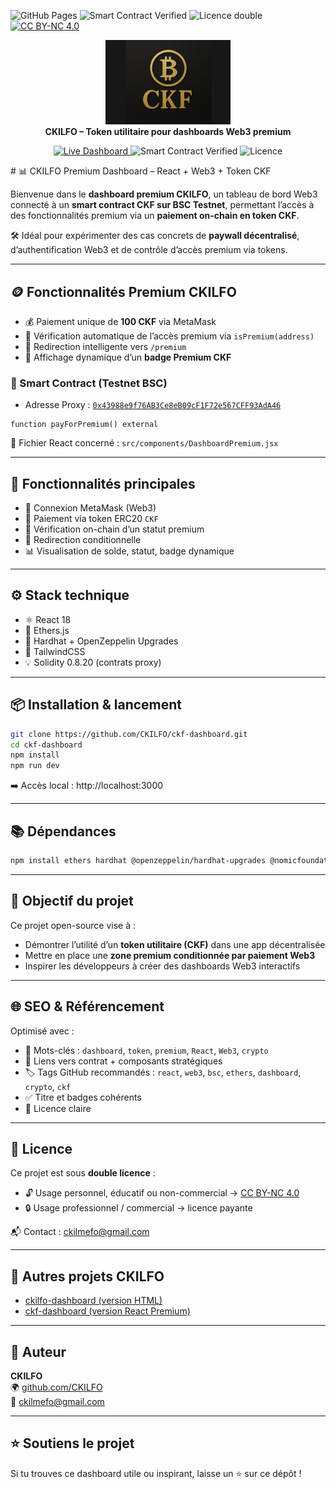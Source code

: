![GitHub Pages](https://img.shields.io/badge/Dashboard-Live-green)
![Smart Contract Verified](https://img.shields.io/badge/Smart%20Contract-Verified-blue)
![Licence double](https://img.shields.io/badge/Licence-Perso%20libre%20%7C%20Pro%20payante-orange)
[![CC BY-NC 4.0](https://img.shields.io/badge/Licence-CC%20BY--NC%204.0-lightgrey)](https://creativecommons.org/licenses/by-nc/4.0/)
<p align="center">
  <img src="https://raw.githubusercontent.com/CKILFO/CKILFO/main/Logo%20CKF%20Last.png" alt="Logo CKILFO" width="200"/>
  <br/>
  <strong>CKILFO – Token utilitaire pour dashboards Web3 premium</strong>
</p>

<p align="center">
  <a href="https://github.com/CKILFO/ckf-dashboard">
    <img src="https://img.shields.io/badge/Dashboard-Live-green" alt="Live Dashboard"/>
  </a>
  <img src="https://img.shields.io/badge/Smart%20Contract-Verified-blue" alt="Smart Contract Verified"/>
  <img src="https://img.shields.io/badge/Licence-Perso%20libre%20%7C%20Pro%20payante-orange" alt="Licence"/>
</p>
# 📊 CKILFO Premium Dashboard – React + Web3 + Token CKF

Bienvenue dans le **dashboard premium CKILFO**, un tableau de bord Web3 connecté à un **smart contract CKF sur BSC Testnet**, permettant l’accès à des fonctionnalités premium via un **paiement on-chain en token CKF**.

🛠️ Idéal pour expérimenter des cas concrets de **paywall décentralisé**, d’authentification Web3 et de contrôle d’accès premium via tokens.

---

## 🪙 Fonctionnalités Premium CKILFO

- 💰 Paiement unique de **100 CKF** via MetaMask
- 🔐 Vérification automatique de l’accès premium via `isPremium(address)`
- 🔁 Redirection intelligente vers `/premium`
- 🏅 Affichage dynamique d’un **badge Premium CKF**

### 🔗 Smart Contract (Testnet BSC)

- Adresse Proxy : [`0x43988e9f76AB3Ce8eB09cF1F72e567CFF93AdA46`](https://testnet.bscscan.com/address/0x43988e9f76AB3Ce8eB09cF1F72e567CFF93AdA46)

```solidity
function payForPremium() external
```

📁 Fichier React concerné : `src/components/DashboardPremium.jsx`

---

## 🧩 Fonctionnalités principales

- 🔑 Connexion MetaMask (Web3)
- 💼 Paiement via token ERC20 `CKF`
- 🧠 Vérification on-chain d’un statut premium
- 🎯 Redirection conditionnelle
- 📊 Visualisation de solde, statut, badge dynamique

---

## ⚙️ Stack technique

- ⚛️ React 18
- 🔗 Ethers.js
- 🧪 Hardhat + OpenZeppelin Upgrades
- 🎨 TailwindCSS
- 💡 Solidity 0.8.20 (contrats proxy)

---

## 📦 Installation & lancement

```bash
git clone https://github.com/CKILFO/ckf-dashboard.git
cd ckf-dashboard
npm install
npm run dev
```

➡️ Accès local : http://localhost:3000

---

## 📚 Dépendances

```bash
npm install ethers hardhat @openzeppelin/hardhat-upgrades @nomicfoundation/hardhat-toolbox react-router-dom
```

---

## 🎯 Objectif du projet

Ce projet open-source vise à :

- Démontrer l’utilité d’un **token utilitaire (CKF)** dans une app décentralisée
- Mettre en place une **zone premium conditionnée par paiement Web3**
- Inspirer les développeurs à créer des dashboards Web3 interactifs

---

## 🌐 SEO & Référencement

Optimisé avec :
- 📛 Mots-clés : `dashboard`, `token`, `premium`, `React`, `Web3`, `crypto`
- 🔗 Liens vers contrat + composants stratégiques
- 🏷️ Tags GitHub recommandés : `react`, `web3`, `bsc`, `ethers`, `dashboard`, `crypto`, `ckf`
- ✅ Titre et badges cohérents
- 📘 Licence claire

---

## 📄 Licence

Ce projet est sous **double licence** :

- 🔓 Usage personnel, éducatif ou non-commercial → [CC BY-NC 4.0](https://creativecommons.org/licenses/by-nc/4.0/)
- 🔒 Usage professionnel / commercial → licence payante

📬 Contact : [ckilmefo@gmail.com](mailto:ckilmefo@gmail.com)

---

## 📁 Autres projets CKILFO

- [ckilfo-dashboard (version HTML)](https://github.com/CKILFO/ckilfo-dashboard)
- [ckf-dashboard (version React Premium)](https://github.com/CKILFO/ckf-dashboard)

---

## 👤 Auteur

**CKILFO**  
🌍 [github.com/CKILFO](https://github.com/CKILFO)  
📧 [ckilmefo@gmail.com](mailto:ckilmefo@gmail.com)

---

## ⭐️ Soutiens le projet

Si tu trouves ce dashboard utile ou inspirant, laisse un ⭐ sur ce dépôt !
